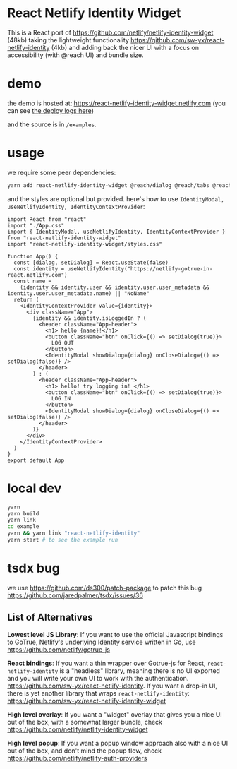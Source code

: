 # React Netlify Identity Widget

This is a React port of https://github.com/netlify/netlify-identity-widget (48kb) taking the lightweight functionality https://github.com/sw-yx/react-netlify-identity (4kb) and adding back the nicer UI with a focus on accessibility (with @reach UI) and bundle size.

# demo

the demo is hosted at: https://react-netlify-identity-widget.netlify.com (you can see [the deploy logs here](https://app.netlify.com/sites/react-netlify-identity-widget/deploys))

and the source is in `/examples`.

# usage

we require some peer dependencies:

```bash
yarn add react-netlify-identity-widget @reach/dialog @reach/tabs @reach/visually-hidden
```

and the styles are optional but provided. here's how to use `IdentityModal, useNetlifyIdentity, IdentityContextProvider`:

```tsx
import React from "react"
import "./App.css"
import { IdentityModal, useNetlifyIdentity, IdentityContextProvider } from "react-netlify-identity-widget"
import "react-netlify-identity-widget/styles.css"

function App() {
  const [dialog, setDialog] = React.useState(false)
  const identity = useNetlifyIdentity("https://netlify-gotrue-in-react.netlify.com")
  const name =
    (identity && identity.user && identity.user.user_metadata && identity.user.user_metadata.name) || "NoName"
  return (
    <IdentityContextProvider value={identity}>
      <div className="App">
        {identity && identity.isLoggedIn ? (
          <header className="App-header">
            <h1> hello {name}!</h1>
            <button className="btn" onClick={() => setDialog(true)}>
              LOG OUT
            </button>
            <IdentityModal showDialog={dialog} onCloseDialog={() => setDialog(false)} />
          </header>
        ) : (
          <header className="App-header">
            <h1> hello! try logging in! </h1>
            <button className="btn" onClick={() => setDialog(true)}>
              LOG IN
            </button>
            <IdentityModal showDialog={dialog} onCloseDialog={() => setDialog(false)} />
          </header>
        )}
      </div>
    </IdentityContextProvider>
  )
}
export default App
```

# local dev

```bash
yarn
yarn build
yarn link
cd example
yarn && yarn link "react-netlify-identity"
yarn start # to see the example run
```

# tsdx bug

we use https://github.com/ds300/patch-package to patch this bug https://github.com/jaredpalmer/tsdx/issues/36

## List of Alternatives

**Lowest level JS Library**: If you want to use the official Javascript bindings to GoTrue, Netlify's underlying Identity service written in Go, use https://github.com/netlify/gotrue-js

**React bindings**: If you want a thin wrapper over Gotrue-js for React, `react-netlify-identity` is a "headless" library, meaning there is no UI exported and you will write your own UI to work with the authentication. https://github.com/sw-yx/react-netlify-identity. If you want a drop-in UI, there is yet another library that wraps `react-netlify-identity`: https://github.com/sw-yx/react-netlify-identity-widget

**High level overlay**: If you want a "widget" overlay that gives you a nice UI out of the box, with a somewhat larger bundle, check https://github.com/netlify/netlify-identity-widget

**High level popup**: If you want a popup window approach also with a nice UI out of the box, and don't mind the popup flow, check https://github.com/netlify/netlify-auth-providers
